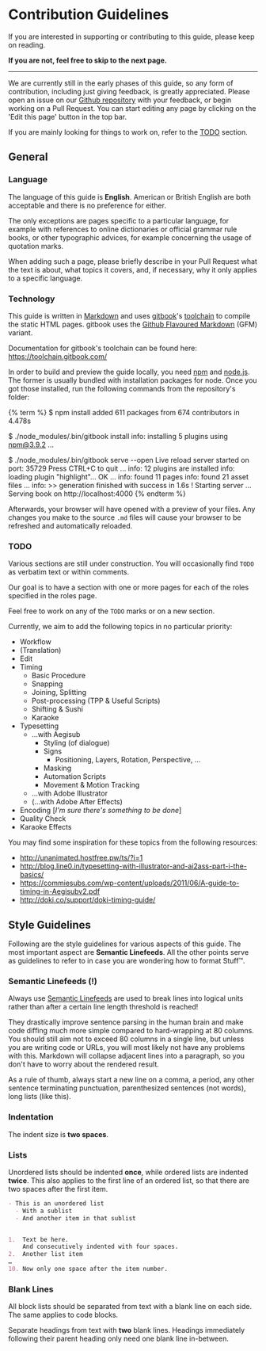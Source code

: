 # Contribution Guidelines

If you are interested in supporting
or contributing to this guide,
please keep on reading.

**If you are not,
feel free to skip to the next page.**

---

We are currently still in the early phases of this guide,
so any form of contribution,
including just giving feedback,
is greatly appreciated.
Please open an issue on our [Github repository][issues]
with your feedback,
or begin working on a Pull Request.
You can start editing any page
by clicking on the 'Edit this page' button
in the top bar.

If you are mainly looking for things to work on,
refer to the [TODO](#todo) section.

[issues]: https://github.com/Irrational-Encoding-Wizardry/guide.encode.moe/issues


## General

### Language

The language of this guide is **English**.
American or British English are both acceptable
and there is no preference for either.

The only exceptions are
pages specific to a particular language,
for example with references to online dictionaries
or official grammar rule books,
or other typographic advices,
for example concerning the usage of quotation marks.

When adding such a page,
please briefly describe in your Pull Request
what the text is about,
what topics it covers,
and, if necessary,
why it only applies to a specific language.


### Technology

This guide is written in [Markdown][]
and uses [gitbook][]'s [toolchain][] to compile
the static HTML pages.
gitbook uses the [Github Flavoured Markdown][GFM] (GFM) variant.

Documentation for gitbook's toolchain can be found here:
<https://toolchain.gitbook.com/>

In order to build and preview the guide locally,
you need [npm][] and [node.js][].
The former is usually bundled with installation packages for node.
Once you got those installed,
run the following commands
from the repository's folder:

{% term %}
$ npm install
added 611 packages from 674 contributors in 4.478s

$ ./node_modules/.bin/gitbook install
info: installing 5 plugins using npm@3.9.2
…

$ ./node_modules/.bin/gitbook serve --open
Live reload server started on port: 35729
Press CTRL+C to quit ...
info: 12 plugins are installed
info: loading plugin "highlight"... OK
…
info: found 11 pages
info: found 21 asset files
…
info: >> generation finished with success in 1.6s !
Starting server ...
Serving book on http://localhost:4000
{% endterm %}

Afterwards, your browser will have opened
with a preview of your files.
Any changes you make to the source `.md` files
will cause your browser to be refreshed
and automatically reloaded.

[Markdown]: https://en.wikipedia.org/wiki/Markdown
[gitbook]: https://www.gitbook.com/
[toolchain]: https://github.com/GitbookIO/gitbook
[GFM]: https://github.github.com/gfm/
[npm]: https://npmjs.com/
[node.js]: https://nodejs.org/


### TODO

Various sections are still under construction.
You will occasionally find `TODO` as verbatim text
or within comments.

Our goal is to have a section
with one or more pages
for each of the roles
specified in the roles page.

Feel free to work on any of the `TODO` marks
or on a new section.

Currently, we aim to add the following topics
in no particular priority:

- Workflow
- (Translation)
- Edit
- Timing
  - Basic Procedure
  - Snapping
  - Joining, Splitting
  - Post-processing (TPP & Useful Scripts)
  - Shifting & Sushi
  - Karaoke
- Typesetting
  - …with Aegisub
    - Styling (of dialogue)
    - Signs
      - Positioning, Layers, Rotation, Perspective, …
    - Masking
    - Automation Scripts
    - Movement & Motion Tracking
  - …with Adobe Illustrator
  - (…with Adobe After Effects)
- Encoding \[*I'm sure there's something to be done*\]
- Quality Check
- Karaoke Effects

You may find some inspiration for these topics
from the following resources:

- http://unanimated.hostfree.pw/ts/?i=1
- http://blog.line0.in/typesetting-with-illustrator-and-ai2ass-part-i-the-basics/
- https://commiesubs.com/wp-content/uploads/2011/06/A-guide-to-timing-in-Aegisubv2.pdf
- http://doki.co/support/doki-timing-guide/


## Style Guidelines

Following are the style guidelines
for various aspects of this guide.
The most important aspect are **Semantic Linefeeds**.
All the other points
serve as guidelines to refer to
in case you are wondering
how to format Stuff™.


### Semantic Linefeeds (!)

Always use [Semantic Linefeeds][] are used
to break lines into logical units
rather than after a certain line length threshold is reached!

They drastically improve sentence parsing
in the human brain
and make code diffing much more simple
compared to hard-wrapping at 80 columns.
You should still aim
not to exceed 80 columns in a single line,
but unless you are writing code or URLs,
you will most likely not have any problems with this.
Markdown will collapse adjacent lines into a paragraph,
so you don't have to worry about the rendered result.

As a rule of thumb,
always start a new line on
a comma,
a period,
any other sentence terminating punctuation,
parenthesized sentences (not words),
long lists (like this).

[Semantic Linefeeds]: http://rhodesmill.org/brandon/2012/one-sentence-per-line/


### Indentation

The indent size is **two spaces**.


### Lists

Unordered lists should be indented **once**,
while ordered lists are indented **twice**.
This also applies to the first line of an ordered list,
so that there are two spaces after the first item.

```md
- This is an unordered list
  - With a sublist
  - And another item in that sublist


1.  Text be here.
    And consecutively indented with four spaces.
2.  Another list item
…
10. Now only one space after the item number.
```


### Blank Lines

All block lists
should be separated from text
with a blank line on each side.
The same applies to code blocks.

Separate headings from text with **two** blank lines.
Headings immediately following their parent heading
only need one blank line in-between.
